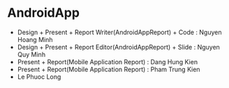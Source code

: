 # AndroidApp

* Design + Present + Report Writer(AndroidAppReport) + Code : Nguyen Hoang Minh
* Design + Present + Report Editor(AndroidAppReport) + Slide : Nguyen Quy Minh
* Present + Report(Mobile Application Report) : Dang Hung Kien
* Present + Report(Mobile Application Report) : Pham Trung Kien
* Le Phuoc Long
